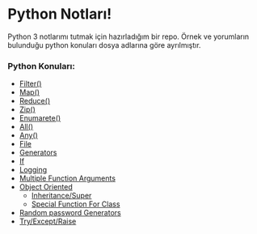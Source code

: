 ﻿
# Python Notları!

Python 3 notlarımı tutmak için hazırladığım bir repo. Örnek ve yorumların bulunduğu python konuları dosya adlarına göre ayrılmıştır.

### Python Konuları:
- [Filter()](https://github.com/emrectn/Python_Tutorial/blob/master/embd_filter.py)
- [Map()](https://github.com/emrectn/Python_Tutorial/blob/master/embd_map.py)
- [Reduce()](https://github.com/emrectn/Python_Tutorial/blob/master/embd_reduce.py)
- [Zip()](https://github.com/emrectn/Python_Tutorial/blob/master/embd_zip.py)
- [Enumarete()](https://github.com/emrectn/Python_Tutorial/blob/master/embd_enumarete.py)
- [All()](https://github.com/emrectn/Python_Tutorial/blob/master/embd_all.py)
- [Any()](https://github.com/emrectn/Python_Tutorial/blob/master/embd_any.py)
- [File](https://github.com/emrectn/Python_Tutorial/blob/master/file.py)
- [Generators](https://github.com/emrectn/Python_Tutorial/blob/master/generators.py)
- [If](https://github.com/emrectn/Python_Tutorial/blob/master/if.py)
- [Logging](https://github.com/emrectn/Python_Tutorial/blob/master/logging_module.py)
- [Multiple Function Arguments](https://github.com/emrectn/Python_Tutorial/blob/master/multiple_function_arguments.py)
- [Object Oriented](https://github.com/emrectn/Python_Tutorial/blob/master/object_oriented.py)
    - [Inheritance/Super](https://github.com/emrectn/Python_Tutorial/blob/master/class_inheritance_super.py)
    - [Special Function For Class](https://github.com/emrectn/Python_Tutorial/blob/master/class_special_function.py)
- [Random password Generators](https://github.com/emrectn/Python_Tutorial/blob/master/random_password_generators.py)
- [Try/Except/Raise](https://github.com/emrectn/Python_Tutorial/blob/master/try_except_raise.py)



